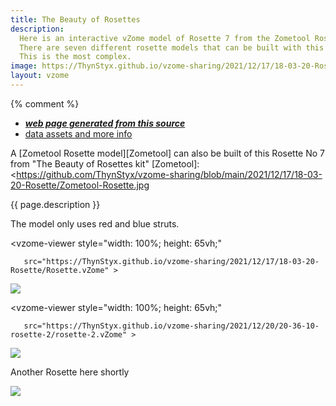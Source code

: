 ```yaml
---
title: The Beauty of Rosettes
description:
  Here is an interactive vZome model of Rosette 7 from the Zometool Rosette Kit.
  There are seven different rosette models that can be built with this kit.
  This is the most complex.
image: https://ThynStyx.github.io/vzome-sharing/2021/12/17/18-03-20-Rosette/Rosette.png
layout: vzome
---
```

{% comment %}
 - [***web page generated from this source***][post]
 - [data assets and more info][github]

[post]: <https://ThynStyx.github.io/vzome-sharing/2021/12/17/Rosette-18-03-20.html>
[github]: <https://github.com/ThynStyx/vzome-sharing/tree/main/2021/12/17/18-03-20-Rosette/>


A [Zometool Rosette model][Zometool] can also be built of this Rosette No 7 from "The Beauty of Rosettes kit"
[Zometool]:  <https://github.com/ThynStyx/vzome-sharing/blob/main/2021/12/17/18-03-20-Rosette/Zometool-Rosette.jpg 

{{ page.description }}

The model only uses red and blue struts.
    
<vzome-viewer style="width: 100%; height: 65vh;"      
              
       src="https://ThynStyx.github.io/vzome-sharing/2021/12/17/18-03-20-Rosette/Rosette.vZome" >
  <img src="https://ThynStyx.github.io/vzome-sharing/2021/12/17/18-03-20-Rosette/Rosette.png" />
</vzome-viewer>


<vzome-viewer style="width: 100%; height: 65vh;"

       src="https://ThynStyx.github.io/vzome-sharing/2021/12/20/20-36-10-rosette-2/rosette-2.vZome" >
  <img src="https://ThynStyx.github.io/vzome-sharing/2021/12/20/20-36-10-rosette-2/rosette-2.png" />
</vzome-viewer>

Another Rosette here shortly


<vzome-viewer style="width: 100%; height: 65vh;"
       src="...second-model.vZome" >
  <img src="...second-model.png" />
</vzome-viewer>
